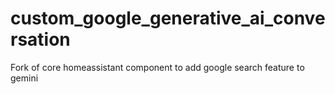 # custom_google_generative_ai_conversation

Fork of core homeassistant component to add google search feature to gemini
